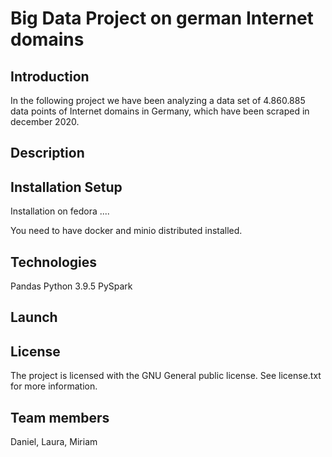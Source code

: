 # Big Data Project on german Internet domains

## Introduction
In the following project we have been analyzing a data set of 4.860.885 data points of Internet domains in Germany, which have been scraped in december 2020.

## Description

## Installation Setup

Installation on fedora
....

You need to have docker and minio distributed installed.

## Technologies

Pandas
Python 3.9.5
PySpark

## Launch

## License
The project is licensed with the GNU General public license. See license.txt for more information. 


## Team members
Daniel, Laura, Miriam





